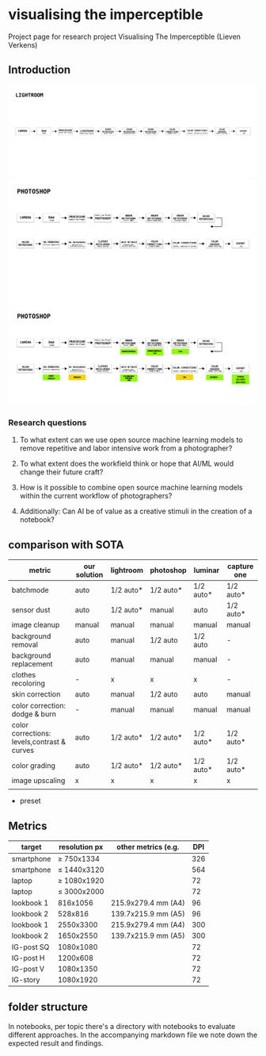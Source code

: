 # visualising the imperceptible

Project page for research project Visualising The Imperceptible (Lieven Verkens)

## Introduction

![lookbook](./images/Timeline_LB_Retouching_Lightroom.png)
![lookbook](./images/Timeline_LB_Retouching_Photoshop.png)
![flow](./images/Timeline_LookBook_Flow.png)

### Research questions

1. To what extent can we use open source machine learning models to remove repetitive and labor intensive work from a photographer?
2. To what extent does the workfield think or hope that AI/ML would change their future craft?
3. How is it possible to combine open source machine learning models within the current workflow of photographers?


4. Additionally: Can AI be of value as a creative stimuli in the creation of a notebook?

## comparison with SOTA

|metric|our solution|lightroom|photoshop|luminar|capture one|
|---|---|---|---|---|---|
|batchmode| auto | 1/2 auto* | 1/2 auto* | 1/2 auto* | 1/2 auto* |
|sensor dust| auto | 1/2 auto* | manual | auto | 1/2 auto* |
|image cleanup|manual| manual | manual | manual | manual |
|background removal| auto | manual | 1/2 auto | 1/2 auto | - |
|background replacement| auto | manual | manual | manual | - |
|clothes recoloring |-| x | x | x | - |
|skin correction| auto | manual | 1/2 auto | auto | manual |
|color correction: dodge & burn|-| manual | manual | manual | manual |
|color corrections: levels,contrast & curves | auto | 1/2 auto* | 1/2 auto* | 1/2 auto* | 1/2 auto* |
|color grading| auto | 1/2 auto* | 1/2 auto* | 1/2 auto* | 1/2 auto* |
|image upscaling| x | x | x | x | x |
|||||||

 * preset



## Metrics

| target     | resolution px | other metrics (e.g. | DPI |  
| ---------- | ------------- | ------------------- | --- |
| smartphone | ≥ 750x1334    |                     | 326 |
| smartphone | ≤ 1440x3120   |                     | 564 |
| laptop     | ≥ 1080x1920   |                     | 72  |
| laptop     | ≤ 3000x2000   |                     | 72  |
| lookbook 1 | 816x1056      | 215.9x279.4 mm (A4) | 96  |
| lookbook 2 | 528x816       | 139.7x215.9 mm (A5) | 96  |
| lookbook 1 | 2550x3300     | 215.9x279.4 mm (A4) | 300 |
| lookbook 2 | 1650x2550     | 139.7x215.9 mm (A5) | 300 |
| IG-post SQ | 1080x1080     |                     | 72  |
| IG-post H  | 1200x608      |                     | 72  |
| IG-post V  | 1080x1350     |                     | 72  |
| IG-story   | 1080x1920     |                     | 72  |

## folder structure

In notebooks, per topic there's a directory with notebooks to evaluate different approaches. In the accompanying markdown file we note down the expected result and findings.
